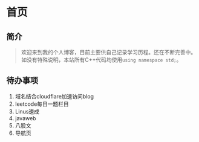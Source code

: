 # 首页
## 简介
> 欢迎来到我的个人博客，目前主要供自己记录学习历程。还在不断完善中。
> 如没有特殊说明，本站所有C++代码均使用`using namespace std;`。

## 待办事项
1. 域名结合cloudflare加速访问blog
2. leetcode每日一题栏目
3. Linus速成
4. javaweb
5. 八股文
6. 导航页